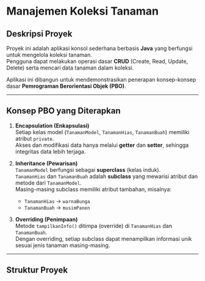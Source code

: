 # Manajemen Koleksi Tanaman

## Deskripsi Proyek
Proyek ini adalah aplikasi konsol sederhana berbasis **Java** yang berfungsi untuk mengelola koleksi tanaman.  
Pengguna dapat melakukan operasi dasar **CRUD** (Create, Read, Update, Delete) serta mencari data tanaman dalam koleksi.  

Aplikasi ini dibangun untuk mendemonstrasikan penerapan konsep-konsep dasar **Pemrograman Berorientasi Objek (PBO)**.  

---

## Konsep PBO yang Diterapkan

1. **Encapsulation (Enkapsulasi)**  
   Setiap kelas model (`TanamanModel`, `TanamanHias`, `TanamanBuah`) memiliki atribut `private`.  
   Akses dan modifikasi data hanya melalui **getter** dan **setter**, sehingga integritas data lebih terjaga.  

2. **Inheritance (Pewarisan)**  
   `TanamanModel` berfungsi sebagai **superclass** (kelas induk).  
   `TanamanHias` dan `TanamanBuah` adalah **subclass** yang mewarisi atribut dan metode dari `TanamanModel`.  
   Masing-masing subclass memiliki atribut tambahan, misalnya:  
   - `TanamanHias` → `warnaBunga`  
   - `TanamanBuah` → `musimPanen`  

3. **Overriding (Penimpaan)**  
   Metode `tampilkanInfo()` ditimpa (override) di `TanamanHias` dan `TanamanBuah`.  
   Dengan overriding, setiap subclass dapat menampilkan informasi unik sesuai jenis tanaman masing-masing.  

---

## Struktur Proyek
